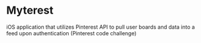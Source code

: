 # Myterest

iOS application that utilizes Pinterest API to pull user boards and data into a feed upon authentication (Pinterest code challenge)
